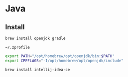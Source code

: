 # Java

## Install

```bash
brew install openjdk gradle
```

`~/.zprofile`

```zsh
export PATH="/opt/homebrew/opt/openjdk/bin:$PATH"
export CPPFLAGS="-I/opt/homebrew/opt/openjdk/include"
```

```bash
brew install intellij-idea-ce
```
